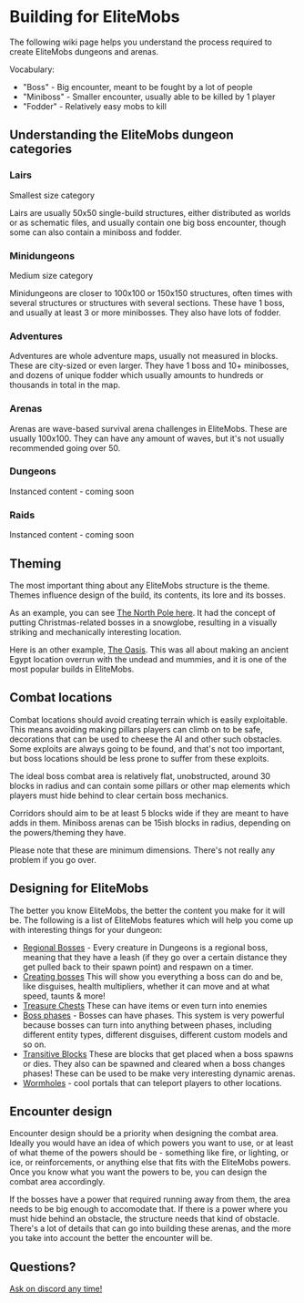 # Building for EliteMobs

The following wiki page helps you understand the process required to create EliteMobs dungeons and arenas.

Vocabulary:

- "Boss" - Big encounter, meant to be fought by a lot of people
- "Miniboss" - Smaller encounter, usually able to be killed by 1 player
- "Fodder" - Relatively easy mobs to kill

## Understanding the EliteMobs dungeon categories

### Lairs

Smallest size category

Lairs are usually 50x50 single-build structures, either distributed as worlds or as schematic files, and usually contain one big boss encounter, though some can also contain a miniboss and fodder.

### Minidungeons

Medium size category

Minidungeons are closer to 100x100 or 150x150 structures, often times with several structures or structures with several sections. These have 1 boss, and usually at least 3 or more minibosses. They also have lots of fodder.

### Adventures

Adventures are whole adventure maps, usually not measured in blocks. These are city-sized or even larger. They have 1 boss and 10+ minibosses, and dozens of unique fodder which usually amounts to hundreds or thousands in total in the map.

### Arenas

Arenas are wave-based survival arena challenges in EliteMobs. These are usually 100x100. They can have any amount of waves, but it's not usually recommended going over 50.

### Dungeons

Instanced content - coming soon

### Raids

Instanced content - coming soon

## Theming

The most important thing about any EliteMobs structure is the theme. Themes influence design of the build, its contents, its lore and its bosses.

As an example, you can see [The North Pole here](https://magmaguy.itch.io/elitemobs-the-north-pole). It had the concept of putting Christmas-related bosses in a snowglobe, resulting in a visually striking and mechanically interesting location.

Here is an other example, [The Oasis](https://magmaguy.itch.io/elitemobs-oasis). This was all about making an ancient Egypt location overrun with the undead and mummies, and it is one of the most popular builds in EliteMobs.

## Combat locations

Combat locations should avoid creating terrain which is easily exploitable. This means avoiding making pillars players can climb on to be safe, decorations that can be used to cheese the AI and other such obstacles. Some exploits are always going to be found, and that's not too important, but boss locations should be less prone to suffer from these exploits.

The ideal boss combat area is relatively flat, unobstructed, around 30 blocks in radius and can contain some pillars or other map elements which players must hide behind to clear certain boss mechanics.

Corridors should aim to be at least 5 blocks wide if they are meant to have adds in them. Miniboss arenas can be 15ish blocks in radius, depending on the powers/theming they have.

Please note that these are minimum dimensions. There's not really any problem if you go over.

## Designing for EliteMobs

The better you know EliteMobs, the better the content you make for it will be. The following is a list of EliteMobs features which will help you come up with interesting things for your dungeon:

- [Regional Bosses](https://magmaguy.com/wiki.html#en+elitemobs+creating_world_bosses.md) - Every creature in Dungeons is a regional boss, meaning that they have a leash (if they go over a certain distance they get pulled back to their spawn point) and respawn on a timer.
- [Creating bosses](https://magmaguy.com/wiki.html#en+elitemobs+creating_bosses.md) This will show you everything a boss can do and be, like disguises, health multipliers, whether it can move and at what speed, taunts & more!
- [Treasure Chests](https://magmaguy.com/wiki.html#en+elitemobs+creating_treasure_chests.md) These can have items or even turn into enemies
- [Boss phases](https://magmaguy.com/wiki.html#en+elitemobs+creating_boss_phases.md) - Bosses can have phases. This system is very powerful because bosses can turn into anything between phases, including different entity types, different disguises, different custom models and so on.
- [Transitive Blocks](https://magmaguy.com/wiki.html#en+elitemobs+creating_world_bosses.md%onspawnblockstates-and-onremoveblockstates) These are blocks that get placed when a boss spawns or dies. They also can be spawned and cleared when a boss changes phases! These can be used to be make very interesting dynamic arenas.
- [Wormholes](https://magmaguy.com/wiki.html#en+elitemobs+creating_wormholes.md) - cool portals that can teleport players to other locations.

## Encounter design

Encounter design should be a priority when designing the combat area. Ideally you would have an idea of which powers you want to use, or at least of what theme of the powers should be - something like fire, or lighting, or ice, or reinforcements, or anything else that fits with the EliteMobs powers. Once you know what you want the powers to be, you can design the combat area accordingly.

If the bosses have a power that required running away from them, the area needs to be big enough to accomodate that. If there is a power where you must hide behind an obstacle, the structure needs that kind of obstacle. There's a lot of details that can go into building these arenas, and the more you take into account the better the encounter will be.

## Questions?

[Ask on discord any time!](https://discord.gg/9f5QSka)